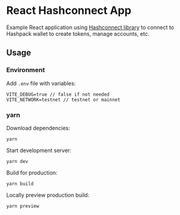 # React Hashconnect App

Example React application using [Hashconnect library](https://github.com/Hashpack/hashconnect) to connect to Hashpack wallet to create tokens, manage accounts, etc.

## Usage

### Environment

Add `.env` file with variables:

```
VITE_DEBUG=true // false if not needed
VITE_NETWORK=testnet // testnet or mainnet
```

### yarn

Download dependencies:

```
yarn
```

Start development server:

```
yarn dev
```

Build for production:

```
yarn build
```

Locally preview production build:

```
yarn preview
```
